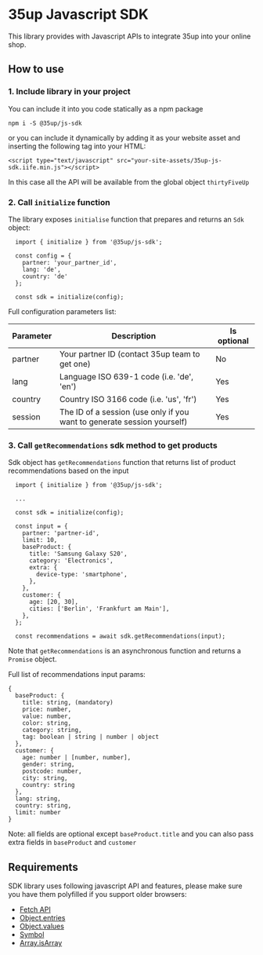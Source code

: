 # 35up Javascript SDK

This library provides with Javascript APIs to integrate 35up
into your online shop.

## How to use

### 1. Include library in your project
You can include it into you code statically as a npm package
```$xslt
npm i -S @35up/js-sdk
```

or you can include it dynamically by adding it as your website asset and
inserting the following tag into your HTML:
```$xslt
<script type="text/javascript" src="your-site-assets/35up-js-sdk.iife.min.js"></script>
```

In this case all the API will be available from the global object
`thirtyFiveUp`

### 2. Call `initialize` function
The library exposes `initialise` function that prepares and returns an 
`Sdk` object:

```
  import { initialize } from '@35up/js-sdk';

  const config = {
    partner: 'your_partner_id',
    lang: 'de',
    country: 'de'
  };
  
  const sdk = initialize(config); 
```

Full configuration parameters list:

Parameter | Description | Is optional
--- | --- | ---
partner | Your partner ID (contact 35up team to get one) | No
lang | Language ISO 639-1 code (i.e. 'de', 'en') | Yes
country | Country ISO 3166 code (i.e. 'us', 'fr') | Yes   
session | The ID of a session (use only if you want to generate session yourself) | Yes

### 3. Call `getRecommendations` sdk method to get products
Sdk object has `getRecommendations` function that returns list of product 
recommendations based on the input

```
  import { initialize } from '@35up/js-sdk';

  ...
  
  const sdk = initialize(config); 

  const input = {
    partner: 'partner-id',
    limit: 10,
    baseProduct: {
      title: 'Samsung Galaxy S20',
      category: 'Electronics',
      extra: {
        device-type: 'smartphone',
      },
    },
    customer: {
      age: [20, 30],
      cities: ['Berlin', 'Frankfurt am Main'],
    },
  };

  const recommendations = await sdk.getRecommendations(input);
```

Note that `getRecommendations` is an asynchronous function and returns a 
`Promise` object.

Full list of recommendations input params:
```
{
  baseProduct: {
    title: string, (mandatory)
    price: number,
    value: number,
    color: string,
    category: string,
    tag: boolean | string | number | object
  },
  customer: {
    age: number | [number, number],
    gender: string,
    postcode: number,
    city: string,
    country: string
  },
  lang: string,
  country: string,
  limit: number
}
```
Note: all fields are optional except `baseProduct.title` and you can also pass 
extra fields in `baseProduct` and `customer`

## Requirements

SDK library uses following javascript API and features, please make sure you have them polyfilled if you support older browsers:
 - [Fetch API]
 - [Object.entries]
 - [Object.values]
 - [Symbol]
 - [Array.isArray]


<!-- LINKS -->

[Fetch API]: https://developer.mozilla.org/en-US/docs/Web/API/Fetch_API
[Object.entries]: https://developer.mozilla.org/en-US/docs/Web/JavaScript/Reference/Global_Objects/Object/entries
[Object.values]: https://developer.mozilla.org/en-US/docs/Web/JavaScript/Reference/Global_Objects/Object/values
[Symbol]: https://developer.mozilla.org/en-US/docs/Web/JavaScript/Reference/Global_Objects/Symbol
[Array.isArray]: https://developer.mozilla.org/en-US/docs/Web/JavaScript/Reference/Global_Objects/Array/isArray
